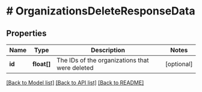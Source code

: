 # # OrganizationsDeleteResponseData

## Properties

Name | Type | Description | Notes
------------ | ------------- | ------------- | -------------
**id** | **float[]** | The IDs of the organizations that were deleted | [optional]

[[Back to Model list]](../../README.md#models) [[Back to API list]](../../README.md#endpoints) [[Back to README]](../../README.md)
